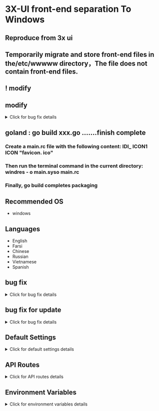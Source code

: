 # 3X-UI front-end separation To Windows


## Reproduce from 3x ui
## Temporarily migrate and store front-end files in the/etc/wwwww directory，The file does not contain front-end files.
## ! modify 

## modify

<details>
  <summary>Click for bug fix details</summary>

```
web/web.go
！del embed or //
////go:embed assets/*
//var assetsFS embed.FS

////go:embed html/*
//var htmlFS embed.FS

Compiling binary programs does not require including files in the HTML folder and assets folder
----------------------------------------------------------
! modify
type Server struct {
//
webDir string // dir
}
---------------------------------------------------------
func NewServer() *Server {
	ctx, cancel := context.WithCancel(context.Background())
	webDir := "/etc/www" // dir
	return &Server{
		ctx:    ctx,
		cancel: cancel,
		webDir: webDir, //sing
	}
}
--------------------------------------------------------
func (s *Server) getHtmlFiles() ([]string, error) {
	files := make([]string, 0)
	//dir, _ := os.Getwd() //3x-ui
	err := filepath.WalkDir(s.webDir, func(path string, d fs.DirEntry, err error) error { //new
		//err := fs.WalkDir(os.DirFS(dir), "web/html", func(path string, d fs.DirEntry, err error) error { //3x-ui
       //
}
----------------------------------------------------------
func (s *Server) getHtmlTemplate(funcMap template.FuncMap) (*template.Template, error) {
	t := template.New("").Funcs(funcMap)
	err := filepath.WalkDir(s.webDir, func(path string, d fs.DirEntry, err error) error { //new
		//err := fs.WalkDir(htmlFS, "html", func(path string, d fs.DirEntry, err error) error { //3x-ui
		if err != nil {
			return err
		}

		if d.IsDir() {
			newT, err := t.ParseGlob(filepath.Join(path, "*.html")) //new
			//newT, err := t.ParseFS(htmlFS, path+"/*.html") //3x-ui
			if err != nil {
				// ignore
				return nil
			}
			//
}
----------------------------------------------------------
func (s *Server) initRouter() (*gin.Engine, error) {
// set static files and template !!!thins modify
	if config.IsDebug() {
		// for development
		files, err := s.getHtmlFiles()
		if err != nil {
			return nil, err
		}
		engine.LoadHTMLFiles(files...)
		engine.Static("/assets", filepath.Join(s.webDir, "assets")) //new
		//engine.StaticFS(basePath+"assets", http.FS(os.DirFS("web/assets"))) //3x-ui。old
	} else {
		// for production
		template, err := s.getHtmlTemplate(engine.FuncMap)
		if err != nil {
			return nil, err
		}
		engine.SetHTMLTemplate(template)
		engine.Static("/assets", filepath.Join(s.webDir, "assets")) //new
		//engine.StaticFS(basePath+"assets", http.FS(&wrapAssetsFS{FS: assetsFS})) //3x-ui
	}
}
```


</details>


## goland : go build xxx.go .......finish complete
### Create a main.rc file with the following content: IDI_ ICON1 ICON "favicon. ico"
### Then run the terminal command in the current directory: windres - o main.syso main.rc
### Finally, go build completes packaging

## Recommended OS

- windows

## Languages

- English
- Farsi
- Chinese
- Russian
- Vietnamese
- Spanish

## bug fix

<details>
  <summary>Click for bug fix details</summary>

 
```
！Modify xray/process.go -->stop function
func (p *process) Stop() error {
	if !p.IsRunning() {
		return errors.New("xray is not running")
	}

	// 尝试发送 SIGTERM 信号
	err := p.cmd.Process.Signal(syscall.SIGTERM)
	if err != nil {
		// 如果发送 SIGTERM 失败，尝试直接强制终止进程
		err = p.cmd.Process.Kill()
		if err != nil {
			return fmt.Errorf("failed to stop xray: %v", err)
		}
	}

	// 等待进程退出
	_, err = p.cmd.Process.Wait()
	if err != nil {
		return fmt.Errorf("error waiting for xray to exit: %v", err)
	}

	return nil
}

```
</details>


## bug fix for update

<details>
	
  <summary>Click for bug fix details</summary>

 
```
 -------new xray file-----config->config.go-------------

func GetXrayFolderPath() string {
	XrayFolderPath := os.Getenv("XUI_BIN_FOLDER")
	if XrayFolderPath == "" {
		XrayFolderPath = "/etc/xray"
	}
	// 检查目录是否存在，如果不存在则创建
	if _, err := os.Stat(XrayFolderPath); os.IsNotExist(err) {
		err := os.MkdirAll(XrayFolderPath, os.ModePerm)
		if err != nil {
			// 处理创建目录失败的错误
			panic(err)
		}
	}
	return XrayFolderPath
}
func GetLogFolder() string {
	logFolderPath := os.Getenv("XUI_LOG_FOLDER")
	if logFolderPath == "" {
		logFolderPath = "/etc/log"
	}
	// 检查目录是否存在，如果不存在则创建
	if _, err := os.Stat(logFolderPath); os.IsNotExist(err) {
		err := os.MkdirAll(logFolderPath, os.ModePerm)
		if err != nil {
			// 处理创建目录失败的错误
			panic(err)
		}
	}
	return logFolderPath
}
-------or web->web.go-----------------
	copyLinuxFiles := map[string]string{
		"xray":        xray.GetBinaryPath(),
		"geosite.dat": xray.GetGeositePath(),
		"geoip.dat":   xray.GetGeoipPath(),
	}
	copyWinFiles := map[string]string{
		"xray.exe":    xray.GetBinaryPath(),
		"wxray.exe":   xray.GetWxraytPath(),
		"geosite.dat": xray.GetGeositePath(),
		"geoip.dat":   xray.GetGeoipPath(),
	}
	if runtime.GOOS == "linux" {
		for fileName, filePath := range copyLinuxFiles {
			err := copyZipFile(fileName, filePath)
			if err != nil {
				return err
			}
		}
	} else if runtime.GOOS == "windows" {
		for fileName, filePath := range copyWinFiles {
			err := copyZipFile(fileName, filePath)
			if err != nil {
				return err
			}
		}
	} else {
		//return fmt.Errorf("不支持的操作系统：%s", runtime.GOOS)
		fmt.Errorf("不支持的操作系统：s%", runtime.GOOS)
	}
-----------------Check the xray operation every 5 seconds---------------------------
func (s *Server) startTask() {
	err := s.xrayService.RestartXray(true)
	if err != nil {
		logger.Warning("start xray failed:", err)
	}
	// Check whether xray is running every second
	s.cron.AddJob("@every 5s", job.NewCheckXrayRunningJob())
-----------------------xray->process.go for windows --------------------------------

// -------new way for windows or linux-----
func GetBinaryName() string {
	if runtime.GOOS == "windows" {
		return fmt.Sprintf("xray-%s-%s.exe", runtime.GOOS, runtime.GOARCH)
	}
	return fmt.Sprintf("xray-%s-%s", runtime.GOOS, runtime.GOARCH)
}

func GetBinaryPath() string {
	return config.GetXrayFolderPath() + "/" + GetBinaryName()
}

func GetConfigPath() string {
	return config.GetBinFolderPath() + "/config.json"
}

// -----file move to /etc/xray
func GetWxraytPath() string {
	return config.GetXrayFolderPath() + "/" + "wxray.exe"
}
--------------------------------------------------------------------------------------------------

！Modify web/service/server.go -->update function
	// 根据操作系统选择性地复制文件
	switch runtime.GOOS {
	case "windows":
		if err := copyZipFile("xray.exe", xray.GetBinaryPath()); err != nil {
			return err
		}
		if err := copyZipFile("wxray.exe", xray.GetWxraytPath()); err != nil {
			return err
		}
		if err := copyZipFile("geosite.dat", xray.GetGeositePath()); err != nil {
			return err
		}
		if err := copyZipFile("geoip.dat", xray.GetGeoipPath()); err != nil {
			return err
		}
	case "linux":
		if err := copyZipFile("xray", xray.GetBinaryPath()); err != nil {
			return err
		}
		if err := copyZipFile("geosite.dat", xray.GetGeositePath()); err != nil {
			return err
		}
		if err := copyZipFile("geoip.dat", xray.GetGeoipPath()); err != nil {
			return err
		}
	default:
		return fmt.Errorf("不支持的操作系统：%s", runtime.GOOS)
	}

```

</details>

## Default Settings

<details>
  <summary>Click for default settings details</summary>

  ### Information

- **Port:** 2053
- **Username & Password:** It will be generated randomly if you skip modifying.
- **Database Path:**
  - /etc/x-ui/x-ui.db
- **Xray Config Path:**
  - /etc/config.json
- **Web Panel Path w/o Deploying SSL:**
  - http://ip:2053/panel
  - http://domain:2053/panel
- **Web Panel Path w/ Deploying SSL:**
  - https://domain:2053/panel
 
</details>

## API Routes

<details>
  <summary>Click for API routes details</summary>

#### Usage

- `/login` with `POST` user data: `{username: '', password: ''}` for login
- `/panel/api/inbounds` base for following actions:

| Method | Path                               | Action                                      |
| :----: | ---------------------------------- | ------------------------------------------- |
| `GET`  | `"/list"`                          | Get all inbounds                            |
| `GET`  | `"/get/:id"`                       | Get inbound with inbound.id                 |
| `GET`  | `"/getClientTraffics/:email"`      | Get Client Traffics with email              |
| `GET`  | `"/createbackup"`                  | Telegram bot sends backup to admins         |
| `POST` | `"/add"`                           | Add inbound                                 |
| `POST` | `"/del/:id"`                       | Delete Inbound                              |
| `POST` | `"/update/:id"`                    | Update Inbound                              |
| `POST` | `"/clientIps/:email"`              | Client Ip address                           |
| `POST` | `"/clearClientIps/:email"`         | Clear Client Ip address                     |
| `POST` | `"/addClient"`                     | Add Client to inbound                       |
| `POST` | `"/:id/delClient/:clientId"`       | Delete Client by clientId\*                 |
| `POST` | `"/updateClient/:clientId"`        | Update Client by clientId\*                 |
| `POST` | `"/:id/resetClientTraffic/:email"` | Reset Client's Traffic                      |
| `POST` | `"/resetAllTraffics"`              | Reset traffics of all inbounds              |
| `POST` | `"/resetAllClientTraffics/:id"`    | Reset traffics of all clients in an inbound |
| `POST` | `"/delDepletedClients/:id"`        | Delete inbound depleted clients (-1: all)   |
| `POST` | `"/onlines"`                       | Get Online users ( list of emails )       |

\*- The field `clientId` should be filled by:

- `client.id` for VMESS and VLESS
- `client.password` for TROJAN
- `client.email` for Shadowsocks


- [API Documentation](https://documenter.getpostman.com/view/16802678/2s9YkgD5jm)
- [<img src="https://run.pstmn.io/button.svg" alt="Run In Postman" style="width: 128px; height: 32px;">](https://app.getpostman.com/run-collection/16802678-1a4c9270-ac77-40ed-959a-7aa56dc4a415?action=collection%2Ffork&source=rip_markdown&collection-url=entityId%3D16802678-1a4c9270-ac77-40ed-959a-7aa56dc4a415%26entityType%3Dcollection%26workspaceId%3D2cd38c01-c851-4a15-a972-f181c23359d9)
</details>

## Environment Variables

<details>
  <summary>Click for environment variables details</summary>

#### Usage

| Variable       |                      Type                      | Default       |
| -------------- | :--------------------------------------------: | :------------ |
| XUI_LOG_LEVEL  | `"debug"` \| `"info"` \| `"warn"` \| `"error"` | `"info"`      |
| XUI_DEBUG      |                   `boolean`                    | `false`       |
| XUI_BIN_FOLDER |                    `string`                    | `"bin"`       |
| XUI_DB_FOLDER  |                    `string`                    | `"/etc/x-ui"` |
| XUI_LOG_FOLDER |                    `string`                    | `"/etc/log"`  |

Example:

```sh
XUI_BIN_FOLDER="bin" XUI_DB_FOLDER="/etc/x-ui" go build main.go
```

</details>
